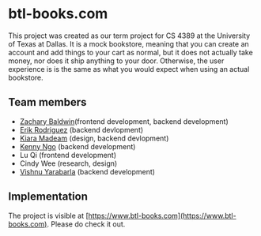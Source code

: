 # btl-books.com

This project was created as our term project for CS 4389 at the University of Texas at Dallas. It is a mock bookstore, meaning that you can create an account and add things to your cart as normal, but it does not actually take money, nor does it ship anything to your door. Otherwise, the user experience is is the same as what you would expect when using an actual bookstore.

## Team members

* [Zachary Baldwin](https://github.com/zacharyjbaldwin)​ (frontend development, backend development)
* [Erik Rodriguez](https://github.com/Tarzerk)​ (backend devlopment)
* [Kiara Madeam​](https://github.com/kiara-aleecia) (design, backend devlopment)
* [Kenny Ngo](https://github.com/kNgo8249)​ (backend development)
* Lu Qi​ (frontend development)
* Cindy Wee​ (research, design)
* [Vishnu Yarabarla](https://github.com/syarabarla) (backend development)

## Implementation

The project is visible at [https://www.btl-books.com](https://www.btl-books.com). Please do check it out.
